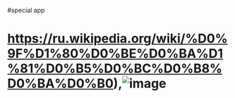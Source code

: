 #special app
# https://ru.wikipedia.org/wiki/%D0%9F%D1%80%D0%BE%D0%BA%D1%81%D0%B5%D0%BC%D0%B8%D0%BA%D0%B0),![image](https://user-images.githubusercontent.com/105719774/169497989-d3e86b9a-01d9-4569-83c1-4c91cf90a4e1.png)
